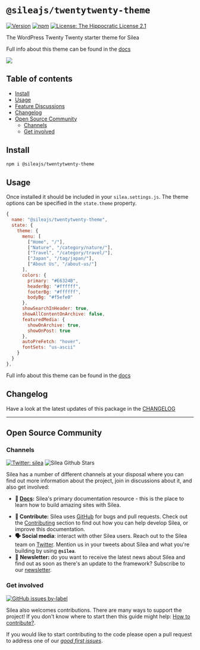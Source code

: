 # `@sileajs/twentytwenty-theme`

[![Version](https://img.shields.io/npm/v/@sileajs/twentytwenty-theme.svg)](https://www.npmjs.com/package/@sileajs/twentytwenty-theme) [![npm](https://img.shields.io/npm/dw/@sileajs/twentytwenty-theme)](https://www.npmjs.com/package/@sileajs/twentytwenty-theme) [![License: The Hippocratic License 2.1](https://img.shields.io/badge/license-The%20Hippocratic%20License%202.1-%23000)](https://github.com/SileaJS/silea/blob/master/LICENSE)

The WordPress Twenty Twenty starter theme for Silea

Full info about this theme can be found in the [docs](https://docs.sileajs.com/silea-themes/silea-twentytwenty-theme)

![](https://raw.githubusercontent.com/silea/gitbook-docs/master/docs/.gitbook/assets/screenshot-homepage-view-twentytwenty-silea-theme.png)

## Table of contents

<!-- toc -->

-   [Install](#install)
-   [Usage](#usage)
-   [Feature Discussions](#feature-discussions)
-   [Changelog](#changelog)
-   [Open Source Community](#open-source-community)
    -   [Channels](#channels)
    -   [Get involved](#get-involved)

<!-- tocstop -->

## Install

```sh
npm i @sileajs/twentytwenty-theme
```

## Usage

Once installed it should be included in your `silea.settings.js`.
The theme options can be specified in the `state.theme` property.

```jsx
{
  name: "@sileajs/twentytwenty-theme",
  state: {
    theme: {
      menu: [
        ["Home", "/"],
        ["Nature", "/category/nature/"],
        ["Travel", "/category/travel/"],
        ["Japan", "/tag/japan/"],
        ["About Us", "/about-us/"]
      ],
      colors: {
        primary: "#E6324B",
        headerBg: "#ffffff",
        footerBg: "#ffffff",
        bodyBg: "#f5efe0"
      },
      showSearchInHeader: true,
      showAllContentOnArchive: false,
      featuredMedia: {
        showOnArchive: true,
        showOnPost: true
      },
      autoPreFetch: "hover",
      fontSets: "us-ascii"
    }
  }
},
```

Full info about this theme can be found in the [docs](https://docs.sileajs.com/silea-themes/silea-twentytwenty-theme)

## Changelog

Have a look at the latest updates of this package in the [CHANGELOG](https://github.com/SileaJS/silea/blob/dev/packages/twentytwenty-theme/CHANGELOG.md)

---

## Open Source Community

### Channels

[![Twitter: silea](https://img.shields.io/twitter/follow/silea.svg?style=social)](https://twitter.com/silea) ![Silea Github Stars](https://img.shields.io/github/stars/sileajs/silea?style=social)

Silea has a number of different channels at your disposal where you can find out more information about the project, join in discussions about it, and also get involved:

-   **📖 [Docs](https://docs.sileajs.com/):** Silea's primary documentation resource - this is the place to learn how to build amazing sites with Silea.

*   **🐞 Contribute:** Silea uses [GitHub](https://github.com/SileaJS/silea) for bugs and pull requests. Check out the [Contributing](../contributing/) section to find out how you can help develop Silea, or improve this documentation.
*   **🗣 Social media**: interact with other Silea users. Reach out to the Silea team on [Twitter](https://twitter.com/silea). Mention us in your tweets about Silea and what you're building by using **`@silea`**.
*   💌 **Newsletter:** do you want to receive the latest news about Silea and find out as soon as there's an update to the framework? Subscribe to our [newsletter](https://sileajs.com/#newsletter).

### Get involved

[![GitHub issues by-label](https://img.shields.io/github/issues/sileajs/silea/good%20first%20issue)](https://github.com/SileaJS/silea/issues?q=is%3Aissue+is%3Aopen+label%3A%22good+first+issue%22)

Silea also welcomes contributions. There are many ways to support the project! If you don't know where to start then this guide might help: [How to contribute?](https://docs.sileajs.com/contributing/how-to-contribute).

If you would like to start contributing to the code please open a pull request to address one of our [_good first issues_](https://github.com/SileaJS/silea/issues?q=is%3Aissue+is%3Aopen+label%3A%22good+first+issue%22).
